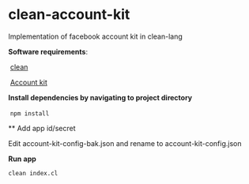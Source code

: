 # clean-account-kit
Implementation of facebook account kit in clean-lang

**Software requirements**:

​      [clean](https://github.com/geekskool/clean)

​      [Account kit](https://developers.facebook.com/docs/accountkit)

**Install dependencies by navigating to project directory**

​    `npm install`

** Add app id/secret

Edit account-kit-config-bak.json and rename to account-kit-config.json

**Run** **app**

  `clean index.cl`
